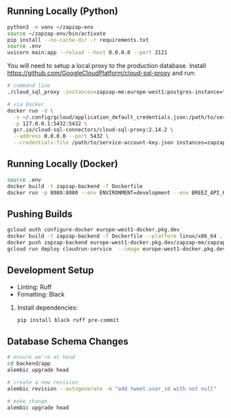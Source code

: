 ## Running Locally (Python)

```bash
python3 -m venv ~/zapzap-env
source ~/zapzap-env/bin/activate
pip install --no-cache-dir -r requirements.txt
source .env
uvicorn main:app --reload --host 0.0.0.0 --port 2121
```
You will need to setup a local proxy to the production database. Install https://github.com/GoogleCloudPlatform/cloud-sql-proxy and run: 

```bash
# command line
./cloud_sql_proxy -instances=zapzap-me:europe-west1:postgres-instance=tcp:127.0.0.1:5432

# via Docker
docker run -d \
  -v ~/.config/gcloud/application_default_credentials.json:/path/to/service-account-key.json \
  -p 127.0.0.1:5432:5432 \
  gcr.io/cloud-sql-connectors/cloud-sql-proxy:2.14.2 \
  --address 0.0.0.0 --port 5432 \
  --credentials-file /path/to/service-account-key.json instances=zapzap-me:europe-west1
```

## Running Locally (Docker)

```bash
source .env
docker build -t zapzap-backend -f Dockerfile
docker run -p 8080:8080 --env ENVIRONMENT=development --env BREEZ_API_KEY=$BREEZ_API_KEY --env BREEZ_MNEMONIC=$BREEZ_MNEMONIC  --env BREEZ_DATA_PATH=./  zapzap-backend
```

## Pushing Builds

```bash
gcloud auth configure-docker europe-west1-docker.pkg.dev
docker build -t zapzap-backend -f Dockerfile --platform linux/x86_64 .
docker push zapzap-backend europe-west1-docker.pkg.dev/zapzap-me/zapzap-repo/zapzap-backend
gcloud run deploy cloudrun-service  --image europe-west1-docker.pkg.dev/zapzap-me/zapzap-repo/zapzap-backend
```

## Development Setup

- Linting: Ruff
- Fomatting: Black

1. Install dependencies:

   ```bash
   pip install black ruff pre-commit
   ```



## Database Schema Changes

```bash
# ensure we're at head
cd backend/app
alembic upgrade head

# create a new revision
alembic revision --autogenerate -m "add tweet.user_id with not null"

# make change
alembic upgrade head
```